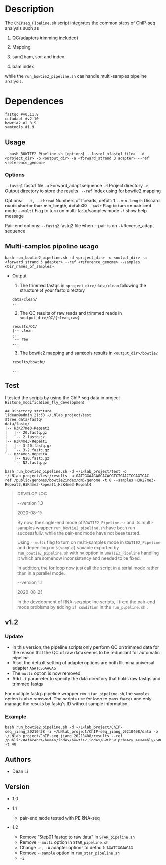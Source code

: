 # Description

The `ChIPseq_Pipeline.sh` script integrates the common steps of ChIP-seq analysis such as 

1. QC(adapters trimming included)

2. Mapping

3. sam2bam, sort and index

4. bam index

 while the `run_bowtie2_pipeline.sh` can handle multi-samples pipeline analysis.

 

# Dependences

```shell
fastqc #v0.11.8
cutadapt #v2.10
bowtie2 #2.3.5
samtools #1.9
```



## Usage

```shell
  bash BOWTIE2_Pipeline.sh [options] --fastq1 <fastq1_file>  -d <project_dir> -o <output_dir> -a <forward_strand 3 adapter> --ref <reference_genome>
```



 ### Options

  `--fastq1`	fastq1 file
  `-a`	Forward_adapt sequence
  `-d`	Project directory
  `-o`	Output directory to store the results
 ` --ref`	Index using for bowtie2 mapping

Options:
`  -t, --thread`	Numbers of threads, defult: 1
`--min-length`	 Discard reads shorter than min_length, defult:30
  `--pair`	 Flag to turn on pair-end mode
  `--multi`	Flag to turn on multi-fastq/samples mode
  `-h`	 show help message

Pair-end options:
  `--fastq2`	fastq2 file when --pair is on
  `-A`	Reverse_adapt sequence



## Multi-samples pipeline usage

```shell
bash run_bowtie2_pipeline.sh -d <project_dir> -o <output_dir> -a <forward_strand 3 adapter> --ref <reference_genome> --samples <Dir_names_of_samples>
```

- Output
  1. The trimmed fastqs in `<project_dir>/data/clean` following the structure of your fastq directory

  ```shell
  data/clean/
  ...
  ```
  
  2. The QC results of raw reads and trimmed reads in ` <output_dir>/QC/{clean,raw}`
  
  ```shell
  results/QC/
  |-- clean
  ...
  `-- raw
  ...
  ```

  3.  The bowtie2 mapping and samtools results in `<output_dir>/bowtie/`
  
  ```shell
  results/bowtie/
  
  ...
  
  ```



## Test


I tested the scripts by using  the ChIP-seq data in project `Histone_modification_fly_development`

```shell
## Directory strcture
lidean@admin 21:38 ~/LNlab_project/test
$tree data/fastq/
data/fastq/
|-- H3K27me3-Repeat2
|   |-- 20.fastq.gz
|   `-- 2.fastq.gz
|-- H3K4me3-Repeat1
|   |-- 3-20.fastq.gz
|   `-- 3-2.fastq.gz
`-- H3K4me3-Repeat4
    |-- N20.fastq.gz
    `-- N2.fastq.gz
```



```shell
bash run_bowtie2_pipeline.sh -d ~/LNlab_project/test -o ~/LNlab_project/test/results -a GATCGGAAGAGCACACGTCTGAACTCCAGTCAC --ref /public/genomes/bowtie2index/dm6/genome -t 8 --samples H3K27me3-Repeat2,H3K4me3-Repeat1,H3K4me3-Repeat4
```



> DEVELOP LOG
>
> --version 1.0
>
> 2020-08-19
>
> By now, the single-end mode of `BOWTIE2_Pipeline.sh` and its multi-samples wrapper  `run_bowtie2_pipeline.sh` have been run successfully, while the pair-end mode have not been tested. 
>
> Using `--multi` flag to turn on multi-samples mode in `BOWTIE2_Pipeline` and depending on  `${sample}`  variable exported by `run_bowtie2_pipeline.sh` with no option in  `BOWTIE2_Pipeline`  handling it which are somehow inconsistency and needed to be fixed.
>
> In addition, the for loop now just call the script in a serial mode rather than in a parallel mode.
>
> --version 1.1
>
> 2020-08-25
>
> In the development of RNA-seq pipeline scripts, I fixed the pair-end mode problems by adding `if condition` in the `run_pipeline.sh` .



## v1.2 

### Update

- In this version, the pipeline scripts only perform QC on trimmed data for the reason that the QC of raw data seems to be redundant for automatic pipeline. 
- Also, the default setting of adapter options are both Illumina universal adapter  `AGATCGGAAGAG`
- The `multi` option is now removed
- Add `-i` parameter to specify the data directory that holds raw fastqs and trimmed fastqs

For multiple fastqs pipeline wrapper `run_star_pipeline.sh`, the `samples` option is also removed. The scripts use for loop to pass `fastqs` and only manage the results by fastq's ID without sample information.



### Example

```shell
bash run_bowtie2_pipeline.sh -d ~/LNlab_project/ChIP-seq_jiang_20210408 -i ~/LNlab_project/ChIP-seq_jiang_20210408/data -o ~/LNlab_project/ChIP-seq_jiang_20210408/results --ref /public/Reference/human/index/bowtie2_index/GRCh38.primary_assembly/GRCh38 -t 48
```






## Authors

- Dean Li

## Version

- 1.0
- 1.1
  - pair-end mode tested with PE RNA-seq

- 1.2
  - Remove "Step01 fastqc to raw data" in `STAR_pipeline.sh`
  - Remove `--multi` option  in `STAR_pipeline.sh`
  - Change `-a, -A` adapter options to default: `AGATCGGAAGAG`
  - Remove `--sample` option  in `run_star_pipeline.sh`
  - `-i` 